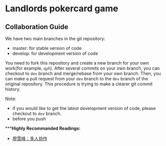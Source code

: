 # Landlords pokercard game
## Collaboration Guide
We have two main branches in the git repository:
- master: for stable version of code
- develop: for development version of code

You need to fork this repository and create a new branch for your own work(for example, `qyh`). After several commits on your own branch, you can checkout to `dev` branch and merge/rebase from your own branch. Then, you can make a pull request from your `dev` branch to the `dev` branch of the original repository. This procedure is trying to make a clearer git commit history.

Note: 
- if you would like to get the latest development version of code, please checkout to `dev` branch.
- before you push

*****Highly Recommanded Readings:**
- [廖雪峰：多人协作](https://www.liaoxuefeng.com/wiki/896043488029600/900375748016320)
